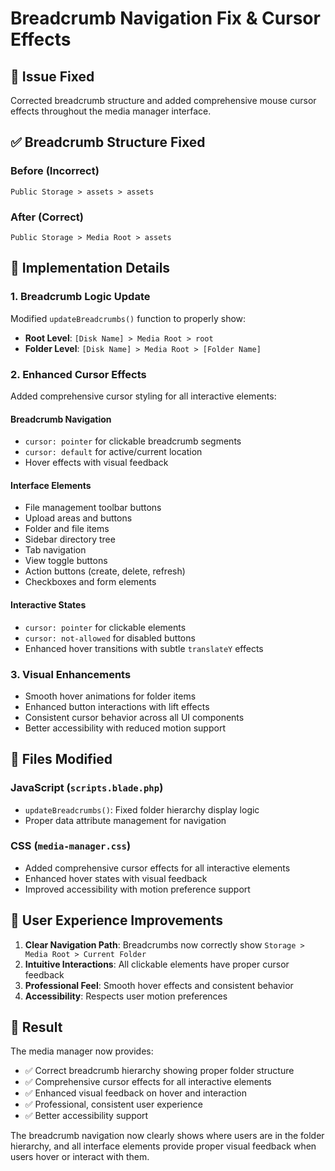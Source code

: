 # Breadcrumb Navigation Fix & Cursor Effects

## 🎯 Issue Fixed
Corrected breadcrumb structure and added comprehensive mouse cursor effects throughout the media manager interface.

## ✅ Breadcrumb Structure Fixed

### **Before (Incorrect)**
```
Public Storage > assets > assets
```

### **After (Correct)**
```
Public Storage > Media Root > assets
```

## 🔧 Implementation Details

### 1. **Breadcrumb Logic Update**
Modified `updateBreadcrumbs()` function to properly show:
- **Root Level**: `[Disk Name] > Media Root > root`
- **Folder Level**: `[Disk Name] > Media Root > [Folder Name]`

### 2. **Enhanced Cursor Effects**
Added comprehensive cursor styling for all interactive elements:

#### **Breadcrumb Navigation**
- `cursor: pointer` for clickable breadcrumb segments
- `cursor: default` for active/current location
- Hover effects with visual feedback

#### **Interface Elements**
- File management toolbar buttons
- Upload areas and buttons
- Folder and file items
- Sidebar directory tree
- Tab navigation
- View toggle buttons
- Action buttons (create, delete, refresh)
- Checkboxes and form elements

#### **Interactive States**
- `cursor: pointer` for clickable elements
- `cursor: not-allowed` for disabled buttons
- Enhanced hover transitions with subtle `translateY` effects

### 3. **Visual Enhancements**
- Smooth hover animations for folder items
- Enhanced button interactions with lift effects
- Consistent cursor behavior across all UI components
- Better accessibility with reduced motion support

## 📁 Files Modified

### **JavaScript (`scripts.blade.php`)**
- `updateBreadcrumbs()`: Fixed folder hierarchy display logic
- Proper data attribute management for navigation

### **CSS (`media-manager.css`)**
- Added comprehensive cursor effects for all interactive elements
- Enhanced hover states with visual feedback
- Improved accessibility with motion preference support

## 🎨 User Experience Improvements

1. **Clear Navigation Path**: Breadcrumbs now correctly show `Storage > Media Root > Current Folder`
2. **Intuitive Interactions**: All clickable elements have proper cursor feedback
3. **Professional Feel**: Smooth hover effects and consistent behavior
4. **Accessibility**: Respects user motion preferences

## 🚀 Result
The media manager now provides:
- ✅ Correct breadcrumb hierarchy showing proper folder structure
- ✅ Comprehensive cursor effects for all interactive elements
- ✅ Enhanced visual feedback on hover and interaction
- ✅ Professional, consistent user experience
- ✅ Better accessibility support

The breadcrumb navigation now clearly shows where users are in the folder hierarchy, and all interface elements provide proper visual feedback when users hover or interact with them.
